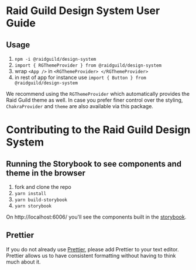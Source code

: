 # Raid Guild Design System User Guide

## Usage

1. `npm -i @raidguild/design-system`
2. `import { RGThemeProvider } from @raidguild/design-system`
3. wrap `<App />` in `<RGThemeProvider> </RGThemeProvider>`
4. in rest of app for instance use `import { Button } from @raidguild/design-system`

We recommend using the `RGThemeProvider` which automatically provides the Raid Guild theme as well. In case you prefer finer control over the styling, `ChakraProvider` and `theme` are also available via this package.

# Contributing to the Raid Guild Design System

## Running the Storybook to see components and theme in the browser

1. fork and clone the repo
2. `yarn install`
3. `yarn build-storybook`
4. `yarn storybook`

On http://localhost:6006/ you'll see the components built in the [storybook](https://storybook.js.org/).

## Prettier

If you do not already use [Prettier](https://prettier.io/), please add Prettier to your text editor. Prettier allows us to have consistent formatting without having to think much about it.
